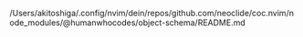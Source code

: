 /Users/akitoshiga/.config/nvim/dein/repos/github.com/neoclide/coc.nvim/node_modules/@humanwhocodes/object-schema/README.md